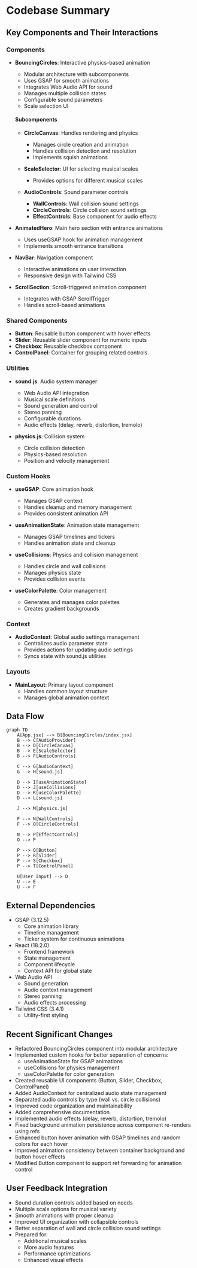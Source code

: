 # Codebase Summary

## Key Components and Their Interactions

### Components
- **BouncingCircles**: Interactive physics-based animation
  - Modular architecture with subcomponents
  - Uses GSAP for smooth animations
  - Integrates Web Audio API for sound
  - Manages multiple collision states
  - Configurable sound parameters
  - Scale selection UI
  
  #### Subcomponents
  - **CircleCanvas**: Handles rendering and physics
    - Manages circle creation and animation
    - Handles collision detection and resolution
    - Implements squish animations
  
  - **ScaleSelector**: UI for selecting musical scales
    - Provides options for different musical scales
  
  - **AudioControls**: Sound parameter controls
    - **WallControls**: Wall collision sound settings
    - **CircleControls**: Circle collision sound settings
    - **EffectControls**: Base component for audio effects

- **AnimatedHero**: Main hero section with entrance animations
  - Uses useGSAP hook for animation management
  - Implements smooth entrance transitions

- **NavBar**: Navigation component
  - Interactive animations on user interaction
  - Responsive design with Tailwind CSS

- **ScrollSection**: Scroll-triggered animation component
  - Integrates with GSAP ScrollTrigger
  - Handles scroll-based animations

### Shared Components
- **Button**: Reusable button component with hover effects
- **Slider**: Reusable slider component for numeric inputs
- **Checkbox**: Reusable checkbox component
- **ControlPanel**: Container for grouping related controls

### Utilities
- **sound.js**: Audio system manager
  - Web Audio API integration
  - Musical scale definitions
  - Sound generation and control
  - Stereo panning
  - Configurable durations
  - Audio effects (delay, reverb, distortion, tremolo)

- **physics.js**: Collision system
  - Circle collision detection
  - Physics-based resolution
  - Position and velocity management

### Custom Hooks
- **useGSAP**: Core animation hook
  - Manages GSAP context
  - Handles cleanup and memory management
  - Provides consistent animation API

- **useAnimationState**: Animation state management
  - Manages GSAP timelines and tickers
  - Handles animation state and cleanup

- **useCollisions**: Physics and collision management
  - Handles circle and wall collisions
  - Manages physics state
  - Provides collision events

- **useColorPalette**: Color management
  - Generates and manages color palettes
  - Creates gradient backgrounds

### Context
- **AudioContext**: Global audio settings management
  - Centralizes audio parameter state
  - Provides actions for updating audio settings
  - Syncs state with sound.js utilities

### Layouts
- **MainLayout**: Primary layout component
  - Handles common layout structure
  - Manages global animation context

## Data Flow
```mermaid
graph TD
    A[App.jsx] --> B[BouncingCircles/index.jsx]
    B --> C[AudioProvider]
    B --> D[CircleCanvas]
    B --> E[ScaleSelector]
    B --> F[AudioControls]
    
    C --> G[AudioContext]
    G --> H[sound.js]
    
    D --> I[useAnimationState]
    D --> J[useCollisions]
    D --> K[useColorPalette]
    D --> L[sound.js]
    
    J --> M[physics.js]
    
    F --> N[WallControls]
    F --> O[CircleControls]
    
    N --> P[EffectControls]
    O --> P
    
    P --> Q[Button]
    P --> R[Slider]
    P --> S[Checkbox]
    P --> T[ControlPanel]
    
    U[User Input] --> D
    U --> E
    U --> F
```

## External Dependencies
- GSAP (3.12.5)
  - Core animation library
  - Timeline management
  - Ticker system for continuous animations
- React (18.2.0)
  - Frontend framework
  - State management
  - Component lifecycle
  - Context API for global state
- Web Audio API
  - Sound generation
  - Audio context management
  - Stereo panning
  - Audio effects processing
- Tailwind CSS (3.4.1)
  - Utility-first styling

## Recent Significant Changes
- Refactored BouncingCircles component into modular architecture
- Implemented custom hooks for better separation of concerns:
  - useAnimationState for GSAP animations
  - useCollisions for physics management
  - useColorPalette for color generation
- Created reusable UI components (Button, Slider, Checkbox, ControlPanel)
- Added AudioContext for centralized audio state management
- Separated audio controls by type (wall vs. circle collisions)
- Improved code organization and maintainability
- Added comprehensive documentation
- Implemented audio effects (delay, reverb, distortion, tremolo)
- Fixed background animation persistence across component re-renders using refs
- Enhanced button hover animation with GSAP timelines and random colors for each hover
- Improved animation consistency between container background and button hover effects
- Modified Button component to support ref forwarding for animation control

## User Feedback Integration
- Sound duration controls added based on needs
- Multiple scale options for musical variety
- Smooth animations with proper cleanup
- Improved UI organization with collapsible controls
- Better separation of wall and circle collision sound settings
- Prepared for:
  - Additional musical scales
  - More audio features
  - Performance optimizations
  - Enhanced visual effects
